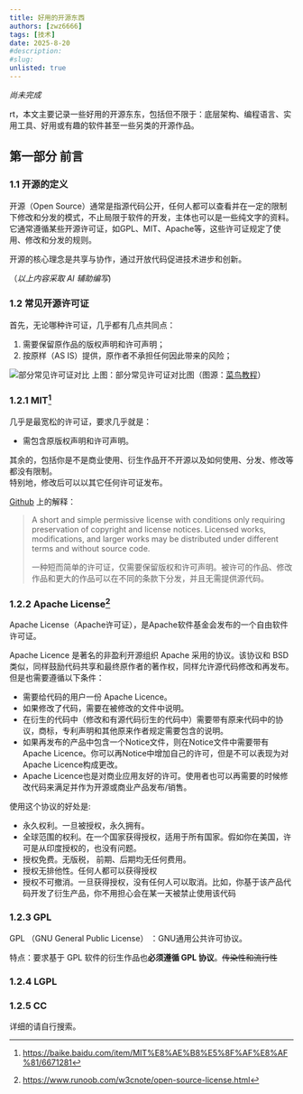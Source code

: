 ```yaml
---
title: 好用的开源东西
authors: [zwz6666]
tags: [技术]
date: 2025-8-20
#description: 
#slug: 
unlisted: true
---
```

*尚未完成*

rt，本文主要记录一些好用的开源东东，包括但不限于：底层架构、编程语言、实用工具、好用或有趣的软件甚至一些另类的开源作品。

<!-- truncate -->

## 第一部分 前言

### 1.1 开源的定义

开源（Open Source）通常是指源代码公开，任何人都可以查看并在一定的限制下修改和分发的模式，不止局限于软件的开发，主体也可以是一些纯文字的资料。它通常遵循某些开源许可证，如GPL、MIT、Apache等，这些许可证规定了使用、修改和分发的规则。

开源的核心理念是共享与协作，通过开放代码促进技术进步和创新。

（*以上内容采取 AI 辅助编写*)

### 1.2 常见开源许可证

首先，无论哪种许可证，几乎都有几点共同点：

1. 需要保留原作品的版权声明和许可声明；
2. 按原样（AS IS）提供，原作者不承担任何因此带来的风险；

![部分常见许可证对比](https://www.runoob.com/wp-content/uploads/2018/03/da68b98e404578126b87c5afd9ba9bc3.png "部分常见许可证对比图")
上图：部分常见许可证对比图（图源：[菜鸟教程](https://www.runoob.com/wp-content/uploads/2018/03/da68b98e404578126b87c5afd9ba9bc3.png)）

### 1.2.1 MIT[^1]

几乎是最宽松的许可证，要求几乎就是：

- 需包含原版权声明和许可声明。

其余的，包括你是不是商业使用、衍生作品开不开源以及如何使用、分发、修改等都没有限制。  
特别地，修改后可以以其它任何许可证发布。

[Github](https://github.com) 上的解释：
>A short and simple permissive license with conditions only requiring preservation of copyright and license notices. Licensed works, modifications, and larger works may be distributed under different terms and without source code.
>
> 一种短而简单的许可证，仅需要保留版权和许可声明。被许可的作品、修改作品和更大的作品可以在不同的条款下分发，并且无需提供源代码。

### 1.2.2 Apache License[^2]

Apache License（Apache许可证），是Apache软件基金会发布的一个自由软件许可证。

Apache Licence 是著名的非盈利开源组织 Apache 采用的协议。该协议和 BSD 类似，同样鼓励代码共享和最终原作者的著作权，同样允许源代码修改和再发布。但是也需要遵循以下条件：

- 需要给代码的用户一份 Apache Licence。
- 如果修改了代码，需要在被修改的文件中说明。
- 在衍生的代码中（修改和有源代码衍生的代码中）需要带有原来代码中的协议，商标，专利声明和其他原来作者规定需要包含的说明。
- 如果再发布的产品中包含一个Notice文件，则在Notice文件中需要带有Apache Licence。你可以再Notice中增加自己的许可，但是不可以表现为对Apache Licence构成更改。
- Apache Licence也是对商业应用友好的许可。使用者也可以再需要的时候修改代码来满足并作为开源或商业产品发布/销售。

使用这个协议的好处是:

- 永久权利。一旦被授权，永久拥有。
- 全球范围的权利。在一个国家获得授权，适用于所有国家。假如你在美国，许可是从印度授权的，也没有问题。
- 授权免费。无版税， 前期、后期均无任何费用。
- 授权无排他性。任何人都可以获得授权
- 授权不可撤消。一旦获得授权，没有任何人可以取消。比如，你基于该产品代码开发了衍生产品，你不用担心会在某一天被禁止使用该代码

### 1.2.3 GPL

GPL （GNU General Public License） ：GNU通用公共许可协议。

特点：要求基于 GPL 软件的衍生作品也**必须遵循 GPL 协议**。~~传染性和流行性~~

### 1.2.4 LGPL

### 1.2.5 CC

详细的请自行搜索。

[^1]: <https://baike.baidu.com/item/MIT%E8%AE%B8%E5%8F%AF%E8%AF%81/6671281>
[^2]: <https://www.runoob.com/w3cnote/open-source-license.html>
